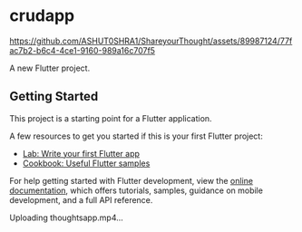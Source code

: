 # crudapp


https://github.com/ASHUT0SHRA1/ShareyourThought/assets/89987124/77fac7b2-b6c4-4ce1-9160-989a16c707f5


A new Flutter project.

## Getting Started

This project is a starting point for a Flutter application.

A few resources to get you started if this is your first Flutter project:

- [Lab: Write your first Flutter app](https://docs.flutter.dev/get-started/codelab)
- [Cookbook: Useful Flutter samples](https://docs.flutter.dev/cookbook)

For help getting started with Flutter development, view the
[online documentation](https://docs.flutter.dev/), which offers tutorials,
samples, guidance on mobile development, and a full API reference.


Uploading thoughtsapp.mp4…

